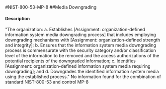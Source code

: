 #NIST-800-53-MP-8
##Media Downgrading
#### Description
"The organization:
  a.  Establishes [Assignment: organization-defined information system media downgrading process] that includes employing downgrading mechanisms with [Assignment: organization-defined strength and integrity];
  b.  Ensures that the information system media downgrading process is commensurate with the security category and/or classification level of the information to be removed and the access authorizations of the potential recipients of the downgraded information;
  c.  Identifies [Assignment: organization-defined information system media requiring downgrading]; and
  d.  Downgrades the identified information system media using the established process."
No information found for the combination of standard NIST-800-53 and control MP-8
